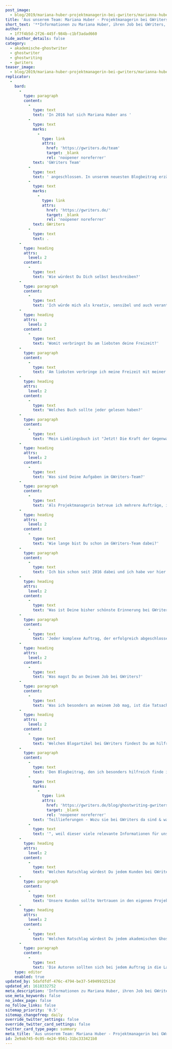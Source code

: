 ```yaml
---
post_image:
  - blog/2019/mariana-huber-projektmanagerin-bei-gwriters/marianna-huber-gwriters-blog.jpg
title: 'Aus unserem Team: Mariana Huber - Projektmanagerin bei GWriters'
short_text: '**Informationen zu Mariana Huber, ihren Job bei GWriters, ihre Ratschläge an akademische Ghostwriter & Kunden der Ghostwriter-Agentur GWriters.**'
author:
  - 1f7f4b5d-2f26-445f-984b-c1bf3adad660
hide_author_details: false
category:
  - akademische-ghostwriter
  - ghostwriter
  - ghostwriting
  - gwriters
teaser_image:
  - blog/2019/mariana-huber-projektmanagerin-bei-gwriters/marianna-huber-gwriters-blog.jpg
replicator:
  -
    bard:
      -
        type: paragraph
        content:
          -
            type: text
            text: 'In 2016 hat sich Mariana Huber ans '
          -
            type: text
            marks:
              -
                type: link
                attrs:
                  href: 'https://gwriters.de/team'
                  target: _blank
                  rel: 'noopener noreferrer'
            text: 'GWriters Team'
          -
            type: text
            text: ' angeschlossen. In unserem neuesten Blogbeitrag erzählt sie mehr über ihre Aufgaben als Projektmanagerin bei '
          -
            type: text
            marks:
              -
                type: link
                attrs:
                  href: 'https://gwriters.de/'
                  target: _blank
                  rel: 'noopener noreferrer'
            text: GWriters
          -
            type: text
            text: .
      -
        type: heading
        attrs:
          level: 2
        content:
          -
            type: text
            text: 'Wie würdest Du Dich selbst beschreiben?'
      -
        type: paragraph
        content:
          -
            type: text
            text: 'Ich würde mich als kreativ, sensibel und auch verantwortungsvoll beschreiben.'
      -
        type: heading
        attrs:
          level: 2
        content:
          -
            type: text
            text: 'Womit verbringst Du am liebsten deine Freizeit?'
      -
        type: paragraph
        content:
          -
            type: text
            text: 'Am liebsten verbringe ich meine Freizeit mit meiner Familie. Wir gehen oft ins Kino oder im Park spazieren. Aber ich muss auch gestehen, dass ich ebenso sehr gerne zum Shopping gehe.'
      -
        type: heading
        attrs:
          level: 2
        content:
          -
            type: text
            text: 'Welches Buch sollte jeder gelesen haben?'
      -
        type: paragraph
        content:
          -
            type: text
            text: 'Mein Lieblingsbuch ist "Jetzt! Die Kraft der Gegenwart: Ein Leitfaden zum spirituellen Erwachsen" von Eckhart Tolle und ich finde, dass jeder dieses Buch gelesen haben sollte. Die Erkenntnisse aus diesem Buch helfen mir jeden Tag in meinem Leben dabei, gesünder und glücklicher zu leben.'
      -
        type: heading
        attrs:
          level: 2
        content:
          -
            type: text
            text: 'Was sind Deine Aufgaben im GWriters-Team?'
      -
        type: paragraph
        content:
          -
            type: text
            text: 'Als Projektmanagerin betreue ich mehrere Aufträge, indem ich unseren Kunden zu jeder Zeit als kompetenter und verständnisvoller Ansprechpartner zur Seite stehe, jederzeit auf deren Wünsche detailliert eingehe und für deren Zufriedenheit sorge.'
      -
        type: heading
        attrs:
          level: 2
        content:
          -
            type: text
            text: 'Wie lange bist Du schon im GWriters-Team dabei?'
      -
        type: paragraph
        content:
          -
            type: text
            text: 'Ich bin schon seit 2016 dabei und ich habe vor hier lange zu bleiben. Ich bin mit der innovativen Atmosphäre und dem jungen und engagierten Team so glücklich, das möchte ich nie missen!'
      -
        type: heading
        attrs:
          level: 2
        content:
          -
            type: text
            text: 'Was ist Deine bisher schönste Erinnerung bei GWriters?'
      -
        type: paragraph
        content:
          -
            type: text
            text: 'Jeder komplexe Auftrag, der erfolgreich abgeschlossen wurde ist eine schöne Erinnerung für mich, da wir damit wieder einmal zeigen konnten, dass wir das beste Angebot im Markt haben.'
      -
        type: heading
        attrs:
          level: 2
        content:
          -
            type: text
            text: 'Was magst Du an Deinem Job bei GWriters?'
      -
        type: paragraph
        content:
          -
            type: text
            text: 'Was ich besonders an meinem Job mag, ist die Tatsache, dass ich jeden Tag etwas Neues lerne.'
      -
        type: heading
        attrs:
          level: 2
        content:
          -
            type: text
            text: 'Welchen Blogartikel bei GWriters findest Du am hilfreichsten und warum?'
      -
        type: paragraph
        content:
          -
            type: text
            text: 'Den Blogbeitrag, den ich besonders hilfreich finde ist "'
          -
            type: text
            marks:
              -
                type: link
                attrs:
                  href: 'https://gwriters.de/blog/ghostwriting-gwriters-teillieferungen'
                  target: _blank
                  rel: 'noopener noreferrer'
            text: 'Teillieferungen - Wozu sie bei GWriters da sind & was Du beachten solltest'
          -
            type: text
            text: '", weil dieser viele relevante Informationen für unsere Kunden enthält und einen zentralen Teil unserer Qualitätsmanagement-Konzepts näher beschreibt und damit die Vorteile von GWriters unterstreicht.'
      -
        type: heading
        attrs:
          level: 2
        content:
          -
            type: text
            text: 'Welchen Ratschlag würdest Du jedem Kunden bei GWriters geben?'
      -
        type: paragraph
        content:
          -
            type: text
            text: 'Unsere Kunden sollte Vertrauen in den eigenen Projektleiter und den Autoren haben, da wir immer unser Bestens tun, um alle Kundenwünsche vollumfänglich zu erfüllen.'
      -
        type: heading
        attrs:
          level: 2
        content:
          -
            type: text
            text: 'Welchen Ratschlag würdest Du jedem akademischen Ghostwriter bei GWriters geben?'
      -
        type: paragraph
        content:
          -
            type: text
            text: 'Die Autoren sollten sich bei jedem Auftrag in die Lage und Sichtweise des Kunden versetzen, sodass sie diese besser verstehen und dementsprechend auch besser helfen können, indem sie genau in den Bereichen Unterstützung bieten, wo diese auch wirklich gebraucht wird.'
    type: editor
    enabled: true
updated_by: 5dafdfdf-476c-4794-be37-54949932513d
updated_at: 1618332752
meta_description: 'Informationen zu Mariana Huber, ihren Job bei GWriters, ihre Ratschläge an akademische Ghostwriter & Kunden der Ghostwriter-Agentur GWriters.'
use_meta_keywords: false
no_index_page: false
no_follow_links: false
sitemap_priority: '0.5'
sitemap_changefreq: daily
override_twitter_settings: false
override_twitter_card_settings: false
twitter_card_type_page: summary
meta_title: 'Aus unserem Team: Mariana Huber - Projektmanagerin bei GWriters • GWriters.de'
id: 2e9ab745-0c05-4e24-9561-31bc333421b8
---
```

